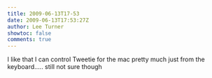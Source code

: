 ```yaml
---
title: 2009-06-13T17-53
date: 2009-06-13T17:53:27Z
author: Lee Turner
showtoc: false
comments: true
---
```


I like that I can control Tweetie for the mac pretty much just from the keyboard..... still not sure though


